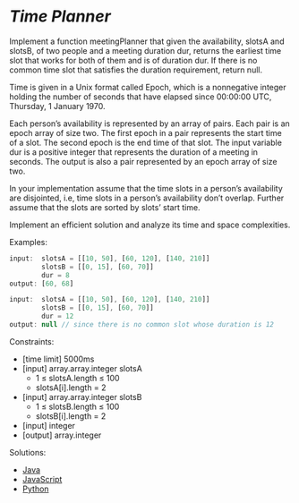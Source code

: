 _Time Planner_
==============

Implement a function meetingPlanner that given the availability, slotsA and slotsB, of two people and a meeting duration dur, returns the earliest time slot that works for both of them and is of duration dur. If there is no common time slot that satisfies the duration requirement, return null.

Time is given in a Unix format called Epoch, which is a nonnegative integer holding the number of seconds that have elapsed since 00:00:00 UTC, Thursday, 1 January 1970.

Each person’s availability is represented by an array of pairs. Each pair is an epoch array of size two. The first epoch in a pair represents the start time of a slot. The second epoch is the end time of that slot. The input variable dur is a positive integer that represents the duration of a meeting in seconds. The output is also a pair represented by an epoch array of size two.

In your implementation assume that the time slots in a person’s availability are disjointed, i.e, time slots in a person’s availability don’t overlap. Further assume that the slots are sorted by slots’ start time.

Implement an efficient solution and analyze its time and space complexities.

Examples:
```javascript
input:  slotsA = [[10, 50], [60, 120], [140, 210]]
        slotsB = [[0, 15], [60, 70]]
        dur = 8
output: [60, 68]

input:  slotsA = [[10, 50], [60, 120], [140, 210]]
        slotsB = [[0, 15], [60, 70]]
        dur = 12
output: null // since there is no common slot whose duration is 12
```

Constraints:
- [time limit] 5000ms
- [input] array.array.integer slotsA
  - 1 ≤ slotsA.length ≤ 100
  - slotsA[i].length = 2
- [input] array.array.integer slotsB
  - 1 ≤ slotsB.length ≤ 100
  - slotsB[i].length = 2
- [input] integer
- [output] array.integer

Solutions:
- [Java](https://github.com/kywbaek/pramp_questions/blob/master/questions/time-planner/solution.java)
- [JavaScript](https://github.com/kywbaek/pramp_questions/blob/master/questions/time-planner/solution.js)
- [Python](https://github.com/kywbaek/pramp_questions/blob/master/questions/time-planner/solution.py)
